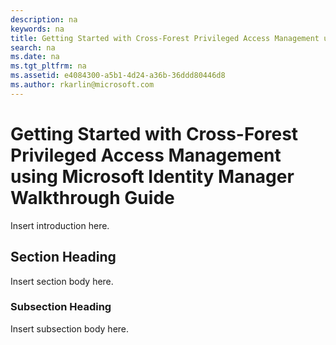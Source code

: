 ```yaml
---
description: na
keywords: na
title: Getting Started with Cross-Forest Privileged Access Management using Microsoft Identity Manager Walkthrough Guide
search: na
ms.date: na
ms.tgt_pltfrm: na
ms.assetid: e4084300-a5b1-4d24-a36b-36ddd80446d8
ms.author: rkarlin@microsoft.com
---
```

# Getting Started with Cross-Forest Privileged Access Management using Microsoft Identity Manager Walkthrough Guide
Insert introduction here.

## Section Heading
Insert section body here.

### Subsection Heading
Insert subsection body here.

